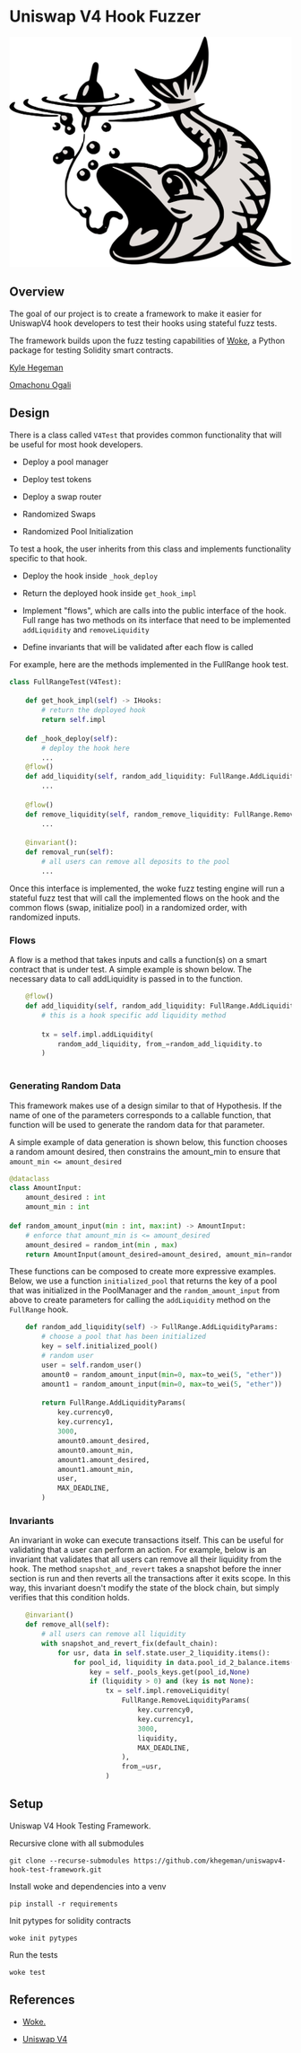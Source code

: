 # Uniswap V4 Hook Fuzzer

![Uniswap V4 Hook Fuzzer](./logo.svg)

## Overview

The goal of our project is to create a framework to make it easier for UniswapV4 hook developers to test their hooks using stateful fuzz tests.

The framework builds upon the fuzz testing capabilities of [Woke](https://github.com/Ackee-Blockchain/woke), a Python package for testing Solidity smart contracts.  

[Kyle Hegeman](https://github.com/khegeman)

[Omachonu Ogali](https://github.com/oogali)


## Design

There is a class called `V4Test` that provides common functionality that will be useful for most hook developers. 

- Deploy a pool manager

- Deploy test tokens

- Deploy a swap router

- Randomized Swaps

- Randomized Pool Initialization



To test a hook, the user inherits from this class and implements functionality specific to that hook.  

- Deploy the hook inside `_hook_deploy`

- Return the deployed hook inside `get_hook_impl`

- Implement "flows", which are calls into the public interface of the hook.  Full range has two methods on its interface that need to be implemented `addLiquidity` and `removeLiquidity` 

- Define invariants that will be validated after each flow is called
  

For example, here are the methods implemented in the FullRange hook test.

```python
class FullRangeTest(V4Test):
 
    def get_hook_impl(self) -> IHooks:
        # return the deployed hook
        return self.impl

    def _hook_deploy(self):
        # deploy the hook here
        ...
    @flow()
    def add_liquidity(self, random_add_liquidity: FullRange.AddLiquidityParams):
        ...

    @flow()
    def remove_liquidity(self, random_remove_liquidity: FullRange.RemoveLiquidityParams):
        ...

    @invariant():
    def removal_run(self):
        # all users can remove all deposits to the pool
        ...
```


Once this interface is implemented, the woke fuzz testing engine will run a stateful fuzz test that will call the implemented flows on the hook and the common flows (swap, initialize pool) in a randomized order, with randomized inputs.  



### Flows

A flow is a method that takes inputs and calls a function(s) on a smart contract that is under test. A simple example is shown below.  The necessary data to call addLiquidity is passed in to the function. 

```python
    @flow()
    def add_liquidity(self, random_add_liquidity: FullRange.AddLiquidityParams):
        # this is a hook specific add liquidity method

        tx = self.impl.addLiquidity(
            random_add_liquidity, from_=random_add_liquidity.to
        )
  
```

### Generating Random Data

This framework makes use of a design similar to that of Hypothesis.  If the name of one of the parameters corresponds to a callable function, that function will be used to generate the random data for that parameter.  



A simple example of data generation is shown below, this function chooses a random amount desired, then constrains the amount_min to ensure that `amount_min <= amount_desired`

```python
@dataclass 
class AmountInput:
    amount_desired : int
    amount_min : int

def random_amount_input(min : int, max:int) -> AmountInput:
    # enforce that amount_min is <= amount_desired
    amount_desired = random_int(min , max)
    return AmountInput(amount_desired=amount_desired, amount_min=random_int(min,amount_desired))

```

These functions can be composed to create more expressive examples.  Below, we use a function `initialized_pool` that returns the key of a pool that was initialized in the PoolManager and the `random_amount_input` from above to create parameters for calling the `addLiquidity` method on the `FullRange` hook.  

```python
    def random_add_liquidity(self) -> FullRange.AddLiquidityParams:
        # choose a pool that has been initialized
        key = self.initialized_pool()
        # random user
        user = self.random_user()
        amount0 = random_amount_input(min=0, max=to_wei(5, "ether"))
        amount1 = random_amount_input(min=0, max=to_wei(5, "ether"))

        return FullRange.AddLiquidityParams(
            key.currency0,
            key.currency1,
            3000,
            amount0.amount_desired,
            amount0.amount_min,
            amount1.amount_desired,
            amount1.amount_min,
            user,
            MAX_DEADLINE,
        )
```







### Invariants

An invariant in woke can execute transactions itself.  This can be useful for validating that a user can perform an action.  For example, below is an invariant that validates that all users can remove all their liquidity from the hook.  The method `snapshot_and_revert` takes a snapshot before the inner section is run and then reverts all the transactions after it exits scope.  In this way, this invariant doesn't modify the state of the block chain, but simply verifies that this condition holds.  



```python
    @invariant()
    def remove_all(self):
        # all users can remove all liquidity
        with snapshot_and_revert_fix(default_chain):
            for usr, data in self.state.user_2_liquidity.items():                
                for pool_id, liquidity in data.pool_id_2_balance.items():                    
                    key = self._pools_keys.get(pool_id,None)
                    if (liquidity > 0) and (key is not None):
                        tx = self.impl.removeLiquidity(
                            FullRange.RemoveLiquidityParams(
                                key.currency0,
                                key.currency1,
                                3000,
                                liquidity,
                                MAX_DEADLINE,
                            ),
                            from_=usr,
                        )
```





## Setup

Uniswap V4 Hook Testing Framework.  

Recursive clone with all submodules

```
git clone --recurse-submodules https://github.com/khegeman/uniswapv4-hook-test-framework.git
```

Install woke and dependencies into a venv

```
pip install -r requirements
```

Init pytypes for solidity contracts

```
woke init pytypes
```

Run the tests

```
woke test 
```



## References

- [Woke.](https://github.com/Ackee-Blockchain/woke)

- [Uniswap V4](https://blog.uniswap.org/uniswap-v4)
